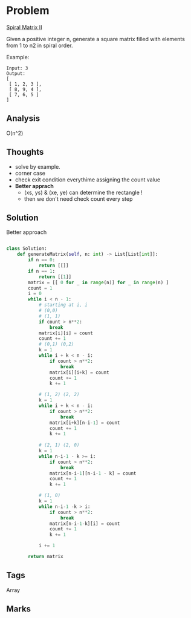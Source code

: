 # Problem
[Spiral Matrix II](https://leetcode.com/problems/spiral-matrix-ii)

Given a positive integer n, generate a square matrix filled with elements from 1 to n2 in spiral order.

Example:
```
Input: 3
Output:
[
 [ 1, 2, 3 ],
 [ 8, 9, 4 ],
 [ 7, 6, 5 ]
]
```

## Analysis
O(n^2)

## Thoughts
- solve by example. 
- corner case 
- check exit condition everythime assigning the count value 
- **Better apprach**
  - (xs, ys) & (xe, ye) can determine the rectangle !
  - then we don't need check count every step

## Solution
Better approach 
```python
```

```python
class Solution:                
    def generateMatrix(self, n: int) -> List[List[int]]:
        if n == 0:
            return [[]]
        if n == 1:
            return [[1]]
        matrix = [[ 0 for _ in range(n)] for _ in range(n) ] 
        count = 1
        i = 0
        while i < n - 1:
            # starting at i, i 
            # (0,0) 
            # (1, 1)
            if count > n**2:
                break                 
            matrix[i][i] = count
            count += 1
            # (0,1) (0,2)             
            k = 1
            while i + k < n - i:
                if count > n**2:
                    break 
                matrix[i][i+k] = count
                count += 1
                k += 1

            # (1, 2) (2, 2)            
            k = 1
            while i + k < n - i:
                if count > n**2:
                    break 
                matrix[i+k][n-i-1] = count
                count += 1
                k += 1
            
            # (2, 1) (2, 0)
            k = 1
            while n-i-1 - k >= i:
                if count > n**2:
                    break 
                matrix[n-i-1][n-i-1 - k] = count
                count += 1
                k += 1

            # (1, 0)     
            k = 1
            while n-i-1 -k > i:
                if count > n**2:
                    break 
                matrix[n-i-1-k][i] = count 
                count += 1
                k += 1

            i += 1

        return matrix
```
## Tags
Array

## Marks
[comment]: <timestamp:2019-07-27>
